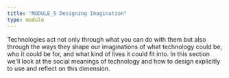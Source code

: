 ```yaml
---
title: "MODULE_5 Designing Imagination"
type: module
---
```

Technologies act not only through what you can do with them but also through the ways they shape our imaginations of what technology could be, who it could be for, and what kind of lives it could fit into. In this section we'll look at the social meanings of technology and how to design explicitly to use and reflect on this dimension.